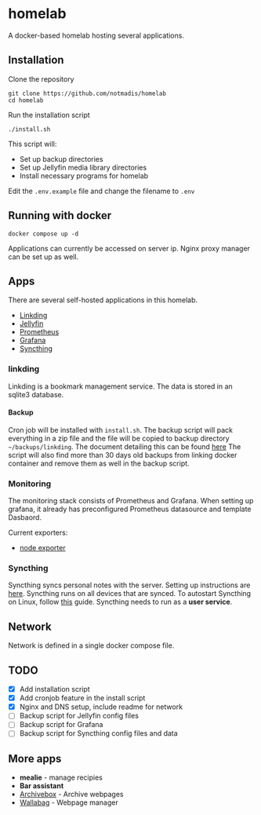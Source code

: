 # homelab

A docker-based homelab hosting several applications.

## Installation

Clone the repository
```shell
git clone https://github.com/notmadis/homelab
cd homelab
```

Run the installation script
```shell
./install.sh
```

This script will:
- Set up backup directories
- Set up Jellyfin media library directories
- Install necessary programs for homelab

Edit the `.env.example` file and change the filename to `.env`

## Running with docker
```shell
docker compose up -d
```

Applications can currently be accessed on server ip. Nginx proxy manager can be set up as well.

## Apps

There are several self-hosted applications in this homelab.

- [Linkding](https://github.com/sissbruecker/linkding)
- [Jellyfin](https://github.com/jellyfin/jellyfin)
- [Prometheus](https://github.com/prometheus/prometheus)
- [Grafana](https://github.com/grafana/grafana)
- [Syncthing]()

### linkding

Linkding is a bookmark management service. The data is stored in an sqlite3 database.

#### Backup

Cron job will be installed with `install.sh`. The backup script will pack everything in a zip file and the file will be copied to backup directory `~/backups/linkding`. The document detailing this can be found [here](https://github.com/sissbruecker/linkding/blob/5330252db9f452e77282ef2f9cc9585e9bf7ae04/docs/src/content/docs/backups.md#L4) The script will also find more than 30 days old backups from linking docker container and remove them as well in the backup script.

### Monitoring

The monitoring stack consists of Prometheus and Grafana. When setting up grafana, it already has preconfigured Prometheus datasource and template Dasbaord.

Current exporters:
- [node exporter](https://github.com/prometheus/node_exporter)

### Syncthing

Syncthing syncs personal notes with the server. Setting up instructions are [here](https://docs.syncthing.net/intro/getting-started.html). Syncthing runs on all devices that are synced. To autostart Syncthing on Linux, follow [this](https://docs.syncthing.net/users/autostart.html#linux) guide. Syncthing needs to run as a **user service**.

## Network

Network is defined in a single docker compose file.


## TODO

- [x] Add installation script
- [x] Add cronjob feature in the install script
- [x] Nginx and DNS setup, include readme for network 
- [ ] Backup script for Jellyfin config files
- [ ] Backup script for Grafana
- [ ] Backup script for Syncthing config files and data

## More apps

- **mealie** - manage recipies
- **Bar assistant**
- [Archivebox](https://github.com/ArchiveBox/ArchiveBox/) - Archive webpages
- [Wallabag](https://github.com/wallabag/wallabag) - Webpage manager

